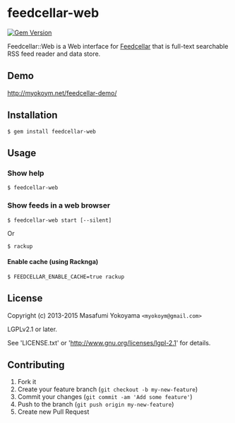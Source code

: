 # feedcellar-web

[![Gem Version](https://badge.fury.io/rb/feedcellar-web.svg)](http://badge.fury.io/rb/feedcellar-web)

Feedcellar::Web is a Web interface for [Feedcellar][] that is full-text searchable RSS feed reader and data store.

[Feedcellar]:http://myokoym.net/feedcellar/

## Demo

http://myokoym.net/feedcellar-demo/

## Installation

    $ gem install feedcellar-web

## Usage

### Show help

    $ feedcellar-web

### Show feeds in a web browser

    $ feedcellar-web start [--silent]

Or

    $ rackup

#### Enable cache (using Racknga)

    $ FEEDCELLAR_ENABLE_CACHE=true rackup

## License

Copyright (c) 2013-2015 Masafumi Yokoyama `<myokoym@gmail.com>`

LGPLv2.1 or later.

See 'LICENSE.txt' or 'http://www.gnu.org/licenses/lgpl-2.1' for details.

## Contributing

1. Fork it
2. Create your feature branch (`git checkout -b my-new-feature`)
3. Commit your changes (`git commit -am 'Add some feature'`)
4. Push to the branch (`git push origin my-new-feature`)
5. Create new Pull Request
